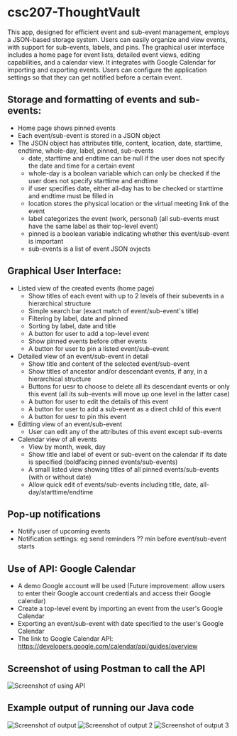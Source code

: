 # csc207-ThoughtVault
This app, designed for efficient event and sub-event management, employs a JSON-based storage system. Users can easily organize and view events, with support for sub-events, labels, and pins. The graphical user interface includes a home page for event lists, detailed event views, editing capabilities, and a calendar view. It integrates with Google Calendar for importing and exporting events. Users can configure the application settings so that they can get notified before a certain event.
## Storage and formatting of events and sub-events:
- Home page shows pinned events
- Each event/sub-event is stored in a JSON object
- The JSON object has attributes title, content, location, date, starttime, endtime, whole-day, label, pinned, sub-events
    - date, starttime and endtime can be null if the user does not specify the date and time for a certain event
    - whole-day is a boolean variable which can only be checked if the user does not specify starttime and endtime
    - if user specifies date, either all-day has to be checked or starttime and endtime must be filled in
    - location stores the physical location or the virtual meeting link of the event
    - label categorizes the event (work, personal) (all sub-events must have the same label as their top-level event)
    - pinned is a boolean variable indicating whether this event/sub-event is important
    - sub-events is a list of event JSON ovjects
## Graphical User Interface:
- Listed view of the created events (home page)
    - Show titles of each event with up to 2 levels of their subevents in a hierarchical structure
    - Simple search bar (exact match of event/sub-event's title)
    - Filtering by label, date and pinned
    - Sorting by label, date and title
    - A button for user to add a top-level event
    - Show pinned events before other events
    - A button for user to pin a listed event/sub-event
- Detailed view of an event/sub-event in detail
    - Show title and content of the selected event/sub-event
    - Show titles of ancestor and/or descendant events, if any, in a hierarchical structure
    - Buttons for uesr to choose to delete all its descendant events or only this event (all its sub-events will move up one level in the latter case)
    - A button for user to edit the details of this event
    - A button for user to add a sub-event as a direct child of this event
    - A button for uesr to pin this event
- Editting view of an event/sub-event
    - User can edit any of the attributes of this event except sub-events
- Calendar view of all events
    - View by month, week, day
    - Show title and label of event or sub-event on the calendar if its date is specified (boldfacing pinned events/sub-events)
    - A small listed view showing titles of all pinned events/sub-events (with or without date)
    - Allow quick edit of events/sub-events including title, date, all-day/starttime/endtime
## Pop-up notifications
- Notify user of upcoming events
- Notification settings: eg send reminders ?? min before event/sub-event starts
## Use of API: Google Calendar
- A demo Google account will be used (Future improvement: allow users to enter their Google account credentials and access their Google calendar)
- Create a top-level event by importing an event from the user's Google Calendar
- Exporting an event/sub-event with date specified to the user's Google Calendar
- The link to Google Calendar API: https://developers.google.com/calendar/api/guides/overview

## Screenshot of using Postman to call the API
![Screenshot of using API](https://raw.githubusercontent.com/Phantom65536/csc207-ThoughtVault/annie/img/API.png)

## Example output of running our Java code
![Screenshot of output](https://raw.githubusercontent.com/Phantom65536/csc207-ThoughtVault/annie/img/output_1.png)
![Screenshot of output 2](https://raw.githubusercontent.com/Phantom65536/csc207-ThoughtVault/annie/img/output_2.png)
![Screenshot of output 3](https://raw.githubusercontent.com/Phantom65536/csc207-ThoughtVault/annie/img/output_3.png)
